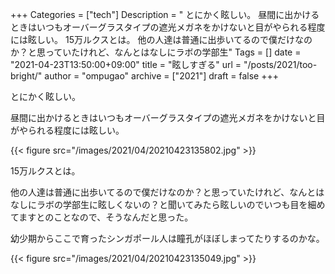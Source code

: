 +++
Categories = ["tech"]
Description = " とにかく眩しい。  昼間に出かけるときはいつもオーバーグラスタイプの遮光メガネをかけないと目がやられる程度には眩しい。    15万ルクスとは。  他の人達は普通に出歩いてるので僕だけなのか？と思っていたけれど、なんとはなしにラボの学部生"
Tags = []
date = "2021-04-23T13:50:00+09:00"
title = "眩しすぎる"
url = "/posts/2021/too-bright/"
author = "ompugao"
archive = ["2021"]
draft = false
+++

<body>
<p>とにかく眩しい。</p>

<p>昼間に出かけるときはいつもオーバーグラスタイプの遮光メガネをかけないと目がやられる程度には眩しい。</p>

{{< figure src="/images/2021/04/20210423135802.jpg" >}}

<p>15万ルクスとは。</p>

<p>他の人達は普通に出歩いてるので僕だけなのか？と思っていたけれど、なんとはなしにラボの学部生に眩しくないの？と聞いてみたら眩しいのでいつも目を細めてますとのことなので、そうなんだと思った。</p>

<p>幼少期からここで育ったシンガポール人は瞳孔がほぼしまってたりするのかな。</p>

{{< figure src="/images/2021/04/20210423135049.jpg" >}}
</body>
